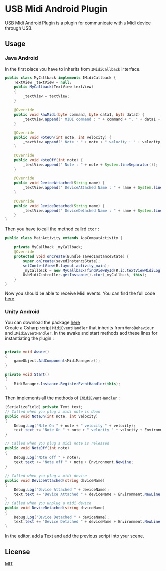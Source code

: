 # USB Midi Android Plugin

USB Midi Android Plugin is a plugin for communicate with a Midi device through USB.

## Usage

### Java Android


In the first place you have to inherits from `IMidiCallback` interface.

```java
public class MyCallback implements IMidiCallback {
    TextView _textView = null;
    public MyCallback(TextView textView)
    {
        _textView = textView;
    }

    @Override
    public void RawMidi(byte command, byte data1, byte data2) {
        _textView.append(" MIDI command : " + command + ", " + data1 + ", " + data2 + System.lineSeparator());
    }

    @Override
    public void NoteOn(int note, int velocity) {
        _textView.append(" Note : " + note + " velocity : " + velocity + System.lineSeparator());
    }

    @Override
    public void NoteOff(int note) {
        _textView.append(" Note : " + note + System.lineSeparator());
    }

    @Override
    public void DeviceAttached(String name) {
        _textView.append(" DeviceAttached Name : " + name + System.lineSeparator());
    }

    @Override
    public void DeviceDetached(String name) {
        _textView.append(" DeviceDetached Name : " + name + System.lineSeparator());
    }
}
```

Then you have to call the method called `ctor` :

```java
public class MainActivity extends AppCompatActivity {

    private MyCallback _myCallback;
    @Override
    protected void onCreate(Bundle savedInstanceState) {
        super.onCreate(savedInstanceState);
        setContentView(R.layout.activity_main);
        _myCallback = new MyCallback(findViewById(R.id.textViewMidiLog));
        UsbMidiController.getInstance().ctor(_myCallback, this);
    }
}
```
Now you should be able to receive Midi events.
You can find the full code [here](./Examples/ExampleAndroidApplication).

### Unity Android

You can download the package [here](https://assetstore.unity.com/packages/tools/audio/usb-midi-android-plugin-211036?_ga=2.103712704.1324407781.1644182869-787380719.1640251751)
<br>
Create a Csharp script `MidiEventHandler` that inherits from `MonoBehaviour` and `IMidiEventHandler`.
In the awake and start methods add these lines for instantiating the plugin : 
```csharp

private void Awake()
{
    gameObject.AddComponent<MidiManager>();
}

private void Start()
{
    MidiManager.Instance.RegisterEventHandler(this);
}

```
Then implements all the methods of `IMidiEventHandler` :

```csharp
[SerializeField] private Text text;
// Called when you plug a midi note is down
public void NoteOn(int note, int velocity)
{
    Debug.Log("Note On " + note + " velocity " + velocity);
    text.text += "Note On " + note + " velocity " + velocity + Environment.NewLine;
}

// Called when you plug a midi note is released
public void NoteOff(int note)
{
    Debug.Log("Note off " + note);
    text.text += "Note off " + note + Environment.NewLine;
}

// Called when you plug a midi device
public void DeviceAttached(string deviceName)
{
    Debug.Log("Device Attached " + deviceName);
    text.text += "Device Attached " + deviceName + Environment.NewLine;
}
// Called when you unplug a midi device
public void DeviceDetached(string deviceName)
{
    Debug.Log("Device Detached " + deviceName);
    text.text += "Device Detached " + deviceName + Environment.NewLine;
}
```

In the editor, add a Text and add the previous script into your scene.
## License

[MIT](https://choosealicense.com/licenses/mit/)
